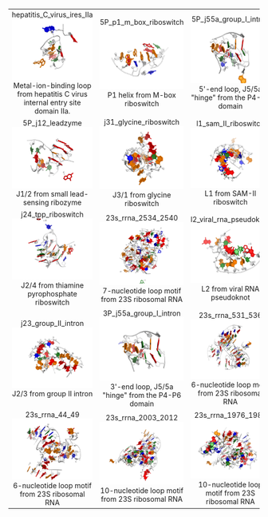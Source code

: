 <table>
	<tr>
		<td align="center">hepatitis_C_virus_ires_IIa<br /><img src="hepatitis_C_virus_ires_IIa_NATIVE_2pn4_RNA.png" /><br />Metal-ion-binding loop from hepatitis C virus internal entry site domain IIa.</td>
		<td align="center">5P_p1_m_box_riboswitch<br /><img src="5P_p1_m_box_riboswitch_NATIVE_2qbz_RNA.png" /><br />P1 helix from M-box riboswitch</td>
		<td align="center">5P_j55a_group_I_intron<br /><img src="5P_j55a_group_I_intron_NATIVE_2r8s_RNA.png" /><br />5'-end loop, J5/5a "hinge" from the P4-P6 domain</td>
	</tr>
	<tr>
		<td align="center">5P_j12_leadzyme<br /><img src="5P_j12_leadzyme_NATIVE_1nuj_RNA.png" /><br />J1/2 from small lead-sensing ribozyme</td>
		<td align="center">j31_glycine_riboswitch<br /><img src="j31_glycine_riboswitch_NATIVE_3owi_RNA.png" /><br />J3/1 from glycine riboswitch</td>
		<td align="center">l1_sam_II_riboswitch<br /><img src="l1_sam_II_riboswitch_NATIVE_2qwy_RNA.png" /><br />L1 from SAM-II riboswitch</td>
	</tr>
	<tr>
		<td align="center">j24_tpp_riboswitch<br /><img src="j24_tpp_riboswitch_NATIVE_3d2v_RNA.png" /><br />J2/4 from thiamine pyrophosphate riboswitch</td>
		<td align="center">23s_rrna_2534_2540<br /><img src="23s_rrna_2534_2540_NATIVE_1s72_RNA.png" /><br />7-nucleotide loop motif from 23S ribosomal RNA</td>
		<td align="center">l2_viral_rna_pseudoknot<br /><img src="l2_viral_rna_pseudoknot_NATIVE_1l2x_RNA.png" /><br />L2 from viral RNA pseudoknot</td>
	</tr>
	<tr>
		<td align="center">j23_group_II_intron<br /><img src="j23_group_II_intron_NATIVE_3g78_RNA.png" /><br />J2/3 from group II intron</td>
		<td align="center">3P_j55a_group_I_intron<br /><img src="3P_j55a_group_I_intron_NATIVE_2r8s_RNA.png" /><br />3'-end loop, J5/5a "hinge" from the P4-P6 domain</td>
		<td align="center">23s_rrna_531_536<br /><img src="23s_rrna_531_536_NATIVE_1s72_RNA.png" /><br />6-nucleotide loop motif from 23S ribosomal RNA</td>
	</tr>
	<tr>
		<td align="center">23s_rrna_44_49<br /><img src="23s_rrna_44_49_NATIVE_1s72_RNA.png" /><br />6-nucleotide loop motif from 23S ribosomal RNA</td>
		<td align="center">23s_rrna_2003_2012<br /><img src="23s_rrna_2003_2012_NATIVE_1s72_RNA.png" /><br />10-nucleotide loop motif from 23S ribosomal RNA</td>
		<td align="center">23s_rrna_1976_1985<br /><img src="23s_rrna_1976_1985_NATIVE_1s72_RNA.png" /><br />10-nucleotide loop motif from 23S ribosomal RNA</td>
	</tr>
</table>
